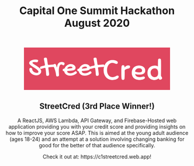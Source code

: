 <h1 align = "center">Capital One Summit Hackathon August 2020</h1><br>
<p align = "center"><img src = "https://github.com/Amgg12301/CreditScoreRecommender/blob/master/streetCredLogo.png"></p>
<h2 align = "center">StreetCred (3rd Place Winner!)</h2>
<p align = "center">A ReactJS, AWS Lambda, API Gateway, and Firebase-Hosted web application providing you with your credit score and providing insights on how to improve your score ASAP. This is aimed at the young adult audience (ages 18-24) and an attempt at a solution involving changing banking for good for the better of that audience specifically.</p>
<p align = "center">Check it out at: https://c1streetcred.web.app!</p><br>

  
